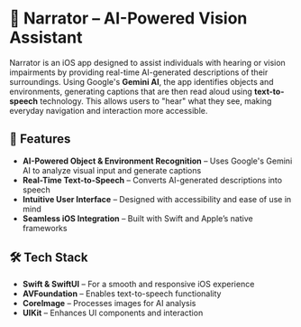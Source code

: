 # 📢 Narrator – AI-Powered Vision Assistant  

Narrator is an iOS app designed to assist individuals with hearing or vision impairments by providing real-time AI-generated descriptions of their surroundings. Using Google's **Gemini AI**, the app identifies objects and environments, generating captions that are then read aloud using **text-to-speech** technology. This allows users to "hear" what they see, making everyday navigation and interaction more accessible.  

## 🚀 Features  

- **AI-Powered Object & Environment Recognition** – Uses Google's Gemini AI to analyze visual input and generate captions  
- **Real-Time Text-to-Speech** – Converts AI-generated descriptions into speech  
- **Intuitive User Interface** – Designed with accessibility and ease of use in mind  
- **Seamless iOS Integration** – Built with Swift and Apple’s native frameworks  

## 🛠️ Tech Stack  

- **Swift & SwiftUI** – For a smooth and responsive iOS experience  
- **AVFoundation** – Enables text-to-speech functionality  
- **CoreImage** – Processes images for AI analysis  
- **UIKit** – Enhances UI components and interaction  
